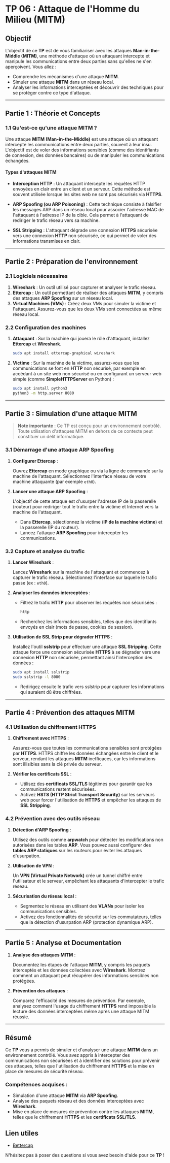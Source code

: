 # TP 06 : Attaque de l'Homme du Milieu (MITM)

## Objectif

L'objectif de ce **TP** est de vous familiariser avec les attaques **Man-in-the-Middle (MITM)**, une méthode d'attaque où un attaquant intercepte et manipule les communications entre deux parties sans qu'elles ne s'en aperçoivent. Vous allez :

- Comprendre les mécanismes d'une attaque **MITM**.
- Simuler une attaque **MITM** dans un réseau local.
- Analyser les informations interceptées et découvrir des techniques pour se protéger contre ce type d'attaque.

---

## Partie 1 : Théorie et Concepts

### 1.1 Qu'est-ce qu'une attaque MITM ?

Une attaque **MITM (Man-in-the-Middle)** est une attaque où un attaquant intercepte les communications entre deux parties, souvent à leur insu. L'objectif est de voler des informations sensibles (comme des identifiants de connexion, des données bancaires) ou de manipuler les communications échangées.

#### Types d'attaques MITM

- **Interception HTTP** : Un attaquant intercepte les requêtes HTTP envoyées en clair entre un client et un serveur. Cette méthode est souvent utilisée lorsque les sites web ne sont pas sécurisés via **HTTPS**.
  
- **ARP Spoofing (ou ARP Poisoning)** : Cette technique consiste à falsifier les messages ARP dans un réseau local pour associer l'adresse MAC de l'attaquant à l'adresse IP de la cible. Cela permet à l'attaquant de rediriger le trafic réseau vers sa machine.

- **SSL Stripping** : L'attaquant dégrade une connexion **HTTPS** sécurisée vers une connexion **HTTP** non sécurisée, ce qui permet de voler des informations transmises en clair.

---

## Partie 2 : Préparation de l'environnement

### 2.1 Logiciels nécessaires

1. **Wireshark** : Un outil utilisé pour capturer et analyser le trafic réseau.
2. **Ettercap** : Un outil permettant de réaliser des attaques **MITM**, y compris des attaques **ARP Spoofing** sur un réseau local.
3. **Virtual Machines (VMs)** : Créez deux VMs pour simuler la victime et l'attaquant. Assurez-vous que les deux VMs sont connectées au même réseau local.

### 2.2 Configuration des machines

1. **Attaquant** : Sur la machine qui jouera le rôle d'attaquant, installez **Ettercap** et **Wireshark**.
   
   ```bash
   sudo apt install ettercap-graphical wireshark
   ```

2. **Victime** : Sur la machine de la victime, assurez-vous que les communications se font en **HTTP** non sécurisé, par exemple en accédant à un site web non sécurisé ou en configurant un serveur web simple (comme **SimpleHTTPServer** en Python) :
   
   ```bash
   sudo apt install python3
   python3 -m http.server 8080
   ```

---

## Partie 3 : Simulation d'une attaque MITM

> **Note importante** : Ce TP est conçu pour un environnement contrôlé. Toute utilisation d'attaques MITM en dehors de ce contexte peut constituer un délit informatique.

### 3.1 Démarrage d'une attaque ARP Spoofing

1. **Configurer Ettercap** :
   
   Ouvrez **Ettercap** en mode graphique ou via la ligne de commande sur la machine de l'attaquant. Sélectionnez l'interface réseau de votre machine attaquante (par exemple `eth0`).

2. **Lancer une attaque ARP Spoofing** :
   
   L'objectif de cette attaque est d'usurper l'adresse IP de la passerelle (routeur) pour rediriger tout le trafic entre la victime et Internet vers la machine de l'attaquant.

   - Dans **Ettercap**, sélectionnez la victime (**IP de la machine victime**) et la passerelle (IP du routeur).
   - Lancez l'attaque **ARP Spoofing** pour intercepter les communications.

### 3.2 Capture et analyse du trafic

1. **Lancer Wireshark** :
   
   Lancez **Wireshark** sur la machine de l'attaquant et commencez à capturer le trafic réseau. Sélectionnez l'interface sur laquelle le trafic passe (ex : `eth0`).

2. **Analyser les données interceptées** :
   
   - Filtrez le trafic **HTTP** pour observer les requêtes non sécurisées :
   
     ```bash
     http
     ```
   - Recherchez les informations sensibles, telles que des identifiants envoyés en clair (mots de passe, cookies de session).

3. **Utilisation de SSL Strip pour dégrader HTTPS** :
   
   Installez l'outil **sslstrip** pour effectuer une attaque **SSL Stripping**. Cette attaque force une connexion sécurisée **HTTPS** à se dégrader vers une connexion **HTTP** non sécurisée, permettant ainsi l'interception des données :
   
   ```bash
   sudo apt install sslstrip
   sudo sslstrip -l 8080
   ```
   - Redirigez ensuite le trafic vers sslstrip pour capturer les informations qui auraient dû être chiffrées.

---

## Partie 4 : Prévention des attaques MITM

### 4.1 Utilisation du chiffrement HTTPS

1. **Chiffrement avec HTTPS** :
   
   Assurez-vous que toutes les communications sensibles sont protégées par **HTTPS**. HTTPS chiffre les données échangées entre le client et le serveur, rendant les attaques **MITM** inefficaces, car les informations sont illisibles sans la clé privée du serveur.

2. **Vérifier les certificats SSL** :
   
   - Utilisez des **certificats SSL/TLS** légitimes pour garantir que les communications restent sécurisées.
   - Activez **HSTS (HTTP Strict Transport Security)** sur les serveurs web pour forcer l'utilisation de **HTTPS** et empêcher les attaques de **SSL Stripping**.

### 4.2 Prévention avec des outils réseau

1. **Détection d'ARP Spoofing** :
   
   Utilisez des outils comme **arpwatch** pour détecter les modifications non autorisées dans les tables **ARP**. Vous pouvez aussi configurer des **tables ARP statiques** sur les routeurs pour éviter les attaques d'usurpation.

2. **Utilisation de VPN** :
   
   Un **VPN (Virtual Private Network)** crée un tunnel chiffré entre l'utilisateur et le serveur, empêchant les attaquants d'intercepter le trafic réseau.

3. **Sécurisation du réseau local** :
   
   - Segmentez le réseau en utilisant des **VLANs** pour isoler les communications sensibles.
   - Activez des fonctionnalités de sécurité sur les commutateurs, telles que la détection d'usurpation ARP (protection dynamique ARP).

---

## Partie 5 : Analyse et Documentation

1. **Analyse des attaques MITM** :
   
   Documentez les étapes de l'attaque **MITM**, y compris les paquets interceptés et les données collectées avec **Wireshark**. Montrez comment un attaquant peut récupérer des informations sensibles non protégées.

2. **Prévention des attaques** :
   
   Comparez l'efficacité des mesures de prévention. Par exemple, analysez comment l'usage du chiffrement **HTTPS** rend impossible la lecture des données interceptées même après une attaque MITM réussie.

---

## Résumé

Ce **TP** vous a permis de simuler et d'analyser une attaque **MITM** dans un environnement contrôlé. Vous avez appris à intercepter des communications non sécurisées et à identifier des solutions pour prévenir ces attaques, telles que l'utilisation du chiffrement **HTTPS** et la mise en place de mesures de sécurité réseau.

### Compétences acquises :

- Simulation d'une attaque **MITM** via **ARP Spoofing**.
- Analyse des paquets réseau et des données interceptées avec **Wireshark**.
- Mise en place de mesures de prévention contre les attaques **MITM**, telles que le chiffrement **HTTPS** et les **certificats SSL/TLS**.

## Lien utiles

- [Bettercap](https://www.bettercap.org/usage/webui/)

N'hésitez pas à poser des questions si vous avez besoin d'aide pour ce **TP** !
